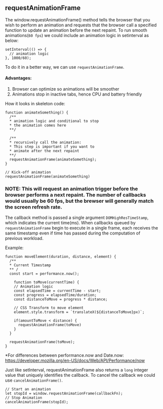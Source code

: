 ## requestAnimationFrame

The window.requestAnimationFrame() method tells the browser that you wish to perform an animation and requests that the browser call a specified function to update an animation before the next repaint. 
To run smooth animations(`60 fps`) we could include an animation logic in setinterval as below:

```
setInterval(() => {
  // animation logic
}, 1000/60);
```

To do it in a better way, we can use `requestAnimationFrame`.

#### Advantages:

1. Browser can optimize so animations will be smoother
2. Animations stop in inactive tabs, hence CPU and battery friendly

How it looks in skeleton code:

```
function animateSomething() {
  /** 
  * animation logic and conditional to stop
  * the animation comes here
  **/

  /** 
  * recursively call the animation: 
  * This step is important if you want to  
  * animate after the next repaint
  **/
  requestAnimationFrame(animateSomething);
}

// Kick-off animation
requestAnimationFrame(animateSomething)
```

### NOTE: This will request an animation trigger before the browser performs a next repaint. The number of callbacks would usually be 60 fps, but the brewser will generally match the screen refresh rate.

The callback method is passed a single argument `DOMHighResTimeStamp`, which indicates the current time(ms). 
When callbacks queued by `requestAnimationFrame` begin to execute in a single frame, each receives the same timestamp even if time has passed during the computation of previous workload.

Example:

```
function moveElement(duration, distance, element) {
  /**
  * Current Timestamp
  ** /
  const start = performance.now();

    function toMove(currentTime) {
    // Animation logic
    const elapsedTime = currentTime - start;
    const progress = elapsedTime/duration;
    const distanceToMove = progress * distance;

    // CSS Transform to move element
    element.style.transform = `translateX(${distanceToMove}px)`;

    if(amountToMove < distance) {
      requestAnimationFrame(toMove)
    }
  }

  requestAnimationFrame(toMove);
}
```

*For differences between performance.now and Date.now: https://developer.mozilla.org/en-US/docs/Web/API/Performance/now

Just like setInterval, requestAnimationFrame also returns a `long` integer value that uniquely identifies the callback. To cancel the callback we could use `cancelAnimationFrame()`.

```
// Start an animation
let stopId = window.requestAnimationFrame(callbackFn);
// Stop Animation
cancelAnimationFrame(stopId);
```